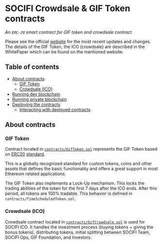 # SOCIFI Crowdsale & GIF Token contracts
_An `ERC-20` smart contract for GIF token and crowdsale contract._

Please see the official [website](https://gif.network/) for the most recent
updates and changes. The details of the GIF Token, the ICO (crowdsale)
are described in the WhitePaper which can be found on the mentioned website.

## Table of contents
* [About contracts](#about-contracts)
  * [GIF Token](#gif-token)
  * [Crowdsale (ICO)](#crowdsale-ico)
* [Running dev blockchain](docs/runninDevBlockchain.md)
* [Running private blockchain](docs/runninPrivateBlockchain.md)
* [Deploying the contracts](docs/deployingTheContracts.md)
  * [Interacting with deployed contracts](docs/deployingTheContracts.md#interacting)

## <a name="about-contracts"></a> About contracts
### <a name="gif-token"></a> GIF Token
Contract located in [`contracts/GifToken.sol`](contracts/GifToken.sol)
represents the GIF Token based on [ERC20](https://en.wikipedia.org/wiki/ERC20)
[standard](https://theethereum.wiki/w/index.php/ERC20_Token_Standard).

This is a globally recognized standard for custom tokens, coins and
other assets that defines the basic functionality and offers a great support
in most Ethereum related applications.

The GIF Token also implements a Lock-Up mechanism. This locks the trading
abilities of the token for the first 7 days after the ICO ends. After this period,
all tokens are 100% tradable. This behavior is defined in `contracts/TimeScheduledToken.sol`. 

### <a name="crowdsale-ico"></a> Crowdsale (ICO)
Crowdsale contract located in [`contracts/GifCrowdsale.sol`](contracts/GifCrowdsale.sol)
is used for SOCIFI ICO. It handles the investment process (buying tokens +
giving the bonus tokens), distributing tokens, initial splitting between SOCIFI Team,
SOCIFI Ops, GIF Foundation, and Investors.
